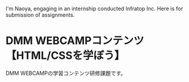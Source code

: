 I'm Naoya, engaging in an internship conducted  Infratop Inc. Here is for submission of assignments.
# DMM WEBCAMPコンテンツ【HTML/CSSを学ぼう】
DMM WEBCAMPの学習コンテンツ研修課題です。
